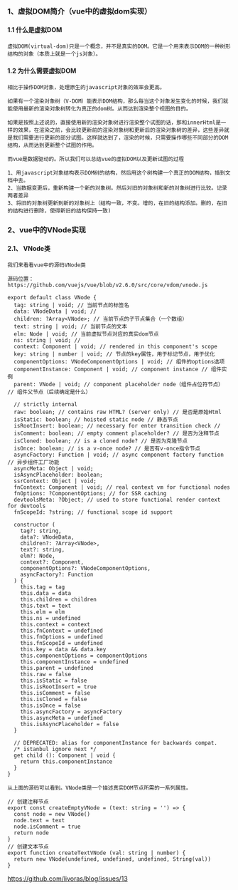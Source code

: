### 1、虚拟DOM简介（vue中的虚拟dom实现）

#### 1.1 什么是虚拟DOM

    虚拟DOM(virtual-dom)只是一个概念，并不是真实的DOM。它是一个用来表示DOM的一种树形结构的对象（本质上就是一个js对象）。

#### 1.2 为什么需要虚拟DOM

    相比于操作DOM对象，处理原生的javascript对象的效率会更高。

    如果有一个渲染对象树（V-DOM）能表示DOM结构，那么每当这个对象发生变化的时候，我们就能使用最新的渲染对象树转化为真正的dom树。从而达到渲染整个视图的目的。

    如果是按照上述说的，直接使用新的渲染对象树进行渲染整个试图的话，那和innerHtml是一样的效果，在渲染之前，会比较更新前的渲染对象树和更新后的渲染对象树的差异，这些差异就是我们需要进行更新的部分试图。这样就达到了，渲染的时候，只需要操作哪些不同部分的DOM结构，从而达到更新整个试图的作用。

    而vue是数据驱动的。所以我们可以总结vue的虚拟DOM以及更新试图的过程

    1、用javascript对象结构表示DOM树的结构，然后用这个树构建一个真正的DOM结构，插到文档中去。
    2、当数据变更后，重新构建一个新的对象树。然后对旧的对象树和新的对象树进行比较。记录两者差异
    3、将旧的对象树更新到新的对象树上（结构一致，不变。增的，在旧的结构添加。删的，在旧的结构进行删除，使得新旧的结构保持一致)

### 2、vue中的VNode实现

#### 2.1、 VNode类

    我们来看看vue中的源码VNode类

```
源码位置：
https://github.com/vuejs/vue/blob/v2.6.0/src/core/vdom/vnode.js

export default class VNode {
  tag: string | void; // 当前节点的标签名
  data: VNodeData | void; // 
  children: ?Array<VNode>; // 当前节点的子节点集合（一个数组）
  text: string | void; // 当前节点的文本
  elm: Node | void; // 当前虚拟节点对应的真实dom节点
  ns: string | void; // 
  context: Component | void; // rendered in this component's scope
  key: string | number | void; // 节点的key属性，用于标记节点，用于优化
  componentOptions: VNodeComponentOptions | void; // 组件的options选项
  componentInstance: Component | void; // component instance // 组件实例
  parent: VNode | void; // component placeholder node（组件占位符节点） // 组件父节点（后续确定是什么）

  // strictly internal
  raw: boolean; // contains raw HTML? (server only) // 是否是原始Html
  isStatic: boolean; // hoisted static node // 静态节点
  isRootInsert: boolean; // necessary for enter transition check // 
  isComment: boolean; // empty comment placeholder? // 是否为注释节点
  isCloned: boolean; // is a cloned node? // 是否为克隆节点
  isOnce: boolean; // is a v-once node? // 是否有v-once指令节点
  asyncFactory: Function | void; // async component factory function // 异步组件工厂功能
  asyncMeta: Object | void;
  isAsyncPlaceholder: boolean;
  ssrContext: Object | void;
  fnContext: Component | void; // real context vm for functional nodes
  fnOptions: ?ComponentOptions; // for SSR caching
  devtoolsMeta: ?Object; // used to store functional render context for devtools
  fnScopeId: ?string; // functional scope id support

  constructor (
    tag?: string,
    data?: VNodeData,
    children?: ?Array<VNode>,
    text?: string,
    elm?: Node,
    context?: Component,
    componentOptions?: VNodeComponentOptions,
    asyncFactory?: Function
  ) {
    this.tag = tag 
    this.data = data 
    this.children = children 
    this.text = text
    this.elm = elm
    this.ns = undefined
    this.context = context
    this.fnContext = undefined
    this.fnOptions = undefined
    this.fnScopeId = undefined
    this.key = data && data.key
    this.componentOptions = componentOptions
    this.componentInstance = undefined
    this.parent = undefined
    this.raw = false
    this.isStatic = false
    this.isRootInsert = true
    this.isComment = false
    this.isCloned = false
    this.isOnce = false
    this.asyncFactory = asyncFactory
    this.asyncMeta = undefined
    this.isAsyncPlaceholder = false
  }

  // DEPRECATED: alias for componentInstance for backwards compat.
  /* istanbul ignore next */
  get child (): Component | void {
    return this.componentInstance
  }
}

从上面的源码可以看到。VNode类是一个描述真实DOM节点所需的一系列属性。
```

```
// 创建注释节点
export const createEmptyVNode = (text: string = '') => {
  const node = new VNode()
  node.text = text
  node.isComment = true
  return node
}
// 创建文本节点
export function createTextVNode (val: string | number) {
  return new VNode(undefined, undefined, undefined, String(val))
}
```

https://github.com/livoras/blog/issues/13